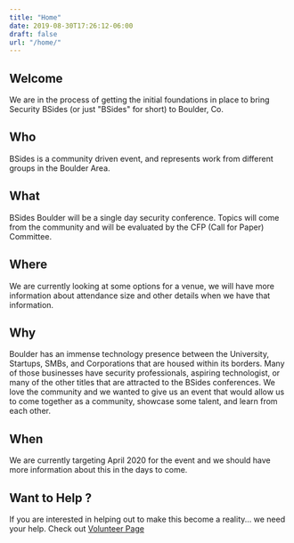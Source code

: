 ```yaml
---
title: "Home"
date: 2019-08-30T17:26:12-06:00
draft: false
url: "/home/"
---
```


## Welcome

We are in the process of getting the initial foundations in place to bring
Security BSides (or just "BSides" for short) to Boulder, Co.

## Who

BSides is a community driven event, and represents work from different groups in
the Boulder Area.

## What

BSides Boulder will be a single day security conference.  Topics will come from
the community and will be evaluated by the CFP (Call for Paper) Committee.

## Where

We are currently looking at some options for a venue, we will have more
information about attendance size and other details when we have that
information.

## Why

Boulder has an immense technology presence between the University, Startups,
SMBs, and Corporations that are housed within its borders.  Many of those
businesses have security professionals, aspiring technologist, or many of the
other titles that are attracted to the BSides conferences.  We love the
community and we wanted to give us an event that would allow us to come together
as a community, showcase some talent, and learn from each other.

## When

We are currently targeting April 2020 for the event and we should have more
information about this in the days to come.

## Want to Help ?

If you are interested in helping out to make this become a reality... we need
your help.  Check out [Volunteer Page](/volunteers/)
